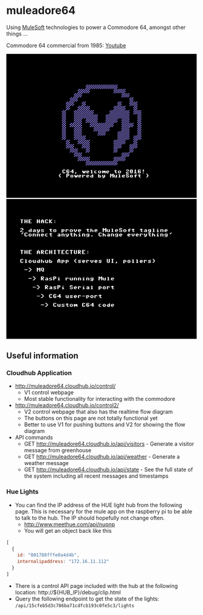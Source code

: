 # muleadore64

Using [MuleSoft](https://www.mulesoft.com/) technologies to power a Commodore 64, amongst other things ...

Commodore 64 commercial from 1985: [Youtube](https://www.youtube.com/watch?v=ocn806kzQAc)

![Logo](/assets/logo-c64-rendered.png?raw=true)
![The hack](/assets/the-hack.png?raw=true)

## Useful information

### Cloudhub Application

* http://muleadore64.cloudhub.io/control/
  * V1 control webpage
  * Most stable functionality for interacting with the commodore
* http://muleadore64.cloudhub.io/control2/
  * V2 control webpage that also has the realtime flow diagram
  * The buttons on this page are not totally functional yet
  * Better to use V1 for pushing buttons and V2 for showing the flow diagram
* API commands
  * GET http://muleadore64.cloudhub.io/api/visitors - Generate a visitor message from greenhouse
  * GET http://muleadore64.cloudhub.io/api/weather - Generate a weather message
  * GET http://muleadore64.cloudhub.io/api/state - See the full state of the system including all recent messages and timestamps

### Hue Lights
* You can find the IP address of the HUE light hub from the following page.  This is necessary for the mule app on the raspberry pi to be able to talk to the hub.  The IP should hopefully not change often.
  * http://www.meethue.com/api/nupnp
  * You will get an object back like this

```javascript
[
  {
    id: "001788fffe0a4d4b",
    internalipaddress: "172.16.11.112"
  }
]
```

* There is a control API page included with the hub at the following location: http://${HUB_IP}/debug/clip.html
* Query the following endpoint to get the state of the lights: `/api/15cfeb5d3c786ba71cdfcb193c0fe5c3/lights`


